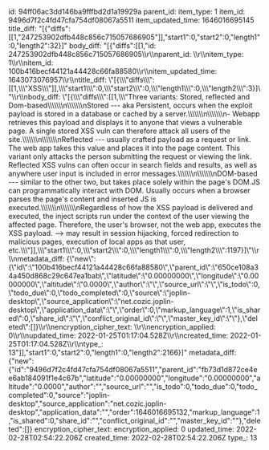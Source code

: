 id: 94ff06ac3dd146ba9fffbd2d1a19929a
parent_id: 
item_type: 1
item_id: 9496d7f2c4fd47cfa754df08067a5511
item_updated_time: 1646016695145
title_diff: "[{\"diffs\":[[1,\"247253902dfb448c856c715057686905\"]],\"start1\":0,\"start2\":0,\"length1\":0,\"length2\":32}]"
body_diff: "[{\"diffs\":[[1,\"id: 247253902dfb448c856c715057686905\\\r\\\nparent_id: \\\r\\\nitem_type: 1\\\r\\\nitem_id: 100b416becf44121a44428c66fa88580\\\r\\\nitem_updated_time: 1643073076957\\\r\\\ntitle_diff: \\\"[{\\\\\\\"diffs\\\\\\\":[[1,\\\\\\\"XSS\\\\\\\"]],\\\\\\\"start1\\\\\\\":0,\\\\\\\"start2\\\\\\\":0,\\\\\\\"length1\\\\\\\":0,\\\\\\\"length2\\\\\\\":3}]\\\"\\\r\\\nbody_diff: \\\"[{\\\\\\\"diffs\\\\\\\":[[1,\\\\\\\"Three variants: Stored, reflected and Dom-based\\\\\\\\\\\\\n\\\\\\\\\\\\\nStored --- aka Persistent, occurs when the exploit payload is stored in a database or cached by a server.\\\\\\\\\\\\\n\\\\\\\\\\\\\n- Webapp retrieves this payload and displays it to anyone that views a vulnerable page. A single stored XSS vuln can therefore attack all users of the site.\\\\\\\\\\\\\n\\\\\\\\\\\\\nReflected --- usually crafted payload as a request or link. The web app takes this value and places it into the page content. This variant only attacks the person submitting the request or viewing the link. Reflected XSS vulns can often occur in search fields and results, as well as anywhere user input is included in error messages.\\\\\\\\\\\\\n\\\\\\\\\\\\\nDOM-based --- similar to the other two, but takes place solely within the page's DOM.JS can programmatically interact with DOM. Usually occurs when a browser parses the page's content and inserted JS is executed.\\\\\\\\\\\\\n\\\\\\\\\\\\\nRegardless of how the XSS payload is delivered and executed, the inject scripts run under the context of the user viewing the affected page. Therefore, the user's browser, not the web app, executes the XSS payload. --> may result in session hijacking, forced redirection to malicious pages, execution of local apps as that user, etc.\\\\\\\"]],\\\\\\\"start1\\\\\\\":0,\\\\\\\"start2\\\\\\\":0,\\\\\\\"length1\\\\\\\":0,\\\\\\\"length2\\\\\\\":1197}]\\\"\\\r\\\nmetadata_diff: {\\\"new\\\":{\\\"id\\\":\\\"100b416becf44121a44428c66fa88580\\\",\\\"parent_id\\\":\\\"650ce108a34a450d868c29c647ea1bab\\\",\\\"latitude\\\":\\\"0.00000000\\\",\\\"longitude\\\":\\\"0.00000000\\\",\\\"altitude\\\":\\\"0.0000\\\",\\\"author\\\":\\\"\\\",\\\"source_url\\\":\\\"\\\",\\\"is_todo\\\":0,\\\"todo_due\\\":0,\\\"todo_completed\\\":0,\\\"source\\\":\\\"joplin-desktop\\\",\\\"source_application\\\":\\\"net.cozic.joplin-desktop\\\",\\\"application_data\\\":\\\"\\\",\\\"order\\\":0,\\\"markup_language\\\":1,\\\"is_shared\\\":0,\\\"share_id\\\":\\\"\\\",\\\"conflict_original_id\\\":\\\"\\\",\\\"master_key_id\\\":\\\"\\\"},\\\"deleted\\\":[]}\\\r\\\nencryption_cipher_text: \\\r\\\nencryption_applied: 0\\\r\\\nupdated_time: 2022-01-25T01:17:04.528Z\\\r\\\ncreated_time: 2022-01-25T01:17:04.528Z\\\r\\\ntype_: 13\"]],\"start1\":0,\"start2\":0,\"length1\":0,\"length2\":2166}]"
metadata_diff: {"new":{"id":"9496d7f2c4fd47cfa754df08067a5511","parent_id":"fb73d1d872ce4ee6ab184091f1e4c67b","latitude":"0.00000000","longitude":"0.00000000","altitude":"0.0000","author":"","source_url":"","is_todo":0,"todo_due":0,"todo_completed":0,"source":"joplin-desktop","source_application":"net.cozic.joplin-desktop","application_data":"","order":1646016695132,"markup_language":1,"is_shared":0,"share_id":"","conflict_original_id":"","master_key_id":""},"deleted":[]}
encryption_cipher_text: 
encryption_applied: 0
updated_time: 2022-02-28T02:54:22.206Z
created_time: 2022-02-28T02:54:22.206Z
type_: 13